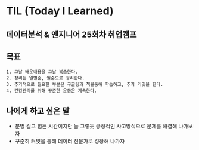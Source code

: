 # TIL (Today I Learned)
## 데이터분석 & 엔지니어 25회차 취업캠프
## 목표
    1. 그날 배운내용을 그날 복습한다.
    2. 정리는 일별순, 월순으로 정리한다.
    3. 추가적으로 필요한 부분은 구글링과 책을통해 학습하고, 추가 커밋을 한다.
    4. 건강관리를 위해 꾸준한 운동은 계속한다.
## 나에게 하고 싶은 말
* 분명 길고 힘든 시간이지만 늘 그렇듯 긍정적인 사고방식으로 문제를 해결해 나가보자
* 꾸준히 커밋을 통해 데이터 전문가로 성장해 나가자